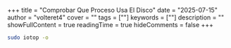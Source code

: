 +++
title = "Comprobar Que Proceso Usa El Disco"
date = "2025-07-15"
author = "volteret4"
cover = ""
tags = [""]
keywords = [""]
description = ""
showFullContent = true
readingTime = true
hideComments = false
+++



```bash
sudo iotop -o
```
